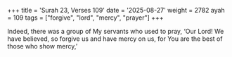 +++
title = 'Surah 23, Verses 109'
date = '2025-08-27'
weight = 2782
ayah = 109
tags = ["forgive", "lord", "mercy", "prayer"]
+++

Indeed, there was a group of My servants who used to pray, ‘Our Lord! We have believed, so forgive us and have mercy on us, for You are the best of those who show mercy,’